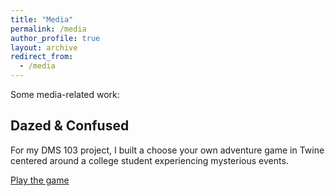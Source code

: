 ```yaml
---
title: "Media"
permalink: /media
author_profile: true
layout: archive
redirect_from:
  - /media
---
```



Some media-related work: 

## Dazed & Confused 

For my DMS 103 project, I built a choose your own adventure game in Twine centered around a college student experiencing mysterious events. 

[Play the game](https://sidnarsipur.github.io/twinegame/) 
